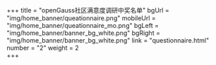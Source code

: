 +++
title = "openGauss社区满意度调研中奖名单" 
bgUrl = "img/home_banner/queationnaire.png"
mobileUrl = "img/home_banner/queationnaire_mo.png"
bgLeft = "img/home_banner/banner_bg_white.png"
bgRight = "img/home_banner/banner_bg_white.png"
link = "questionnaire.html"
number = "2"
weight =  2   
+++